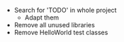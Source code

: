 - Search for 'TODO' in whole project
    - Adapt them
- Remove all unused libraries
- Remove HelloWorld test classes
